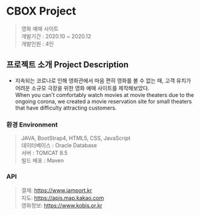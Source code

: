 # CBOX Project
> 영화 예매 사이트<br>
> 개발기간 : 2020.10 ~ 2020.12<br>
> 개발인원 : 4인

##  프로젝트 소개 Project Description
- 지속되는 코로나로 인해 영화관에서 마음 편히 영화를 볼 수 없는 때, 고객 유치가 어려운 소규모 극장을 위한 영화 예매 사이트를 제작해보았다.<br>
When you can't comfortably watch movies at movie theaters due to the ongoing corona, we created a movie reservation site for small theaters that have difficulty attracting customers.

###  환경 Environment
> JAVA, BootStrap4, HTML5, CSS, JavaScript<br>
데이터베이스 : Oracle Database<br>
서버 : TOMCAT 8.5<br>
빌드 배포 : Maven<br>
###  API
> 결제: https://www.iamport.kr<br>
지도: https://apis.map.kakao.com<br>
영화정보: https://www.kobis.or.kr



